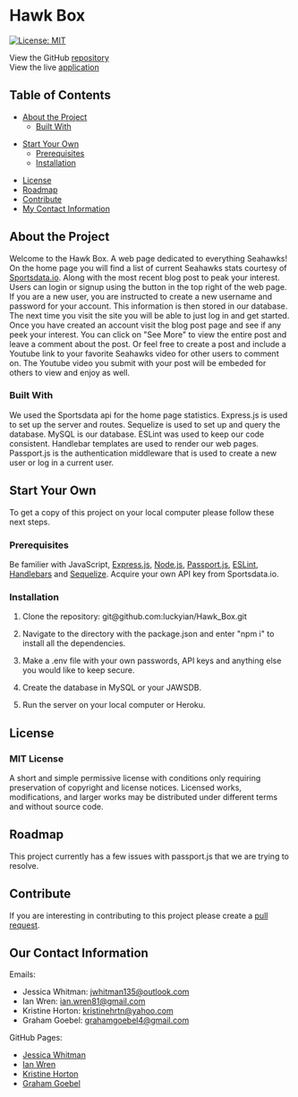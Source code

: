 # Hawk Box

[![License: MIT](https://img.shields.io/badge/License-MIT-yellow.svg)](https://opensource.org/licenses/MIT)

View the GitHub [repository](https://github.com/luckyian/Hawk_Box)  
View the live [application](https://hawkbox.herokuapp.com/)

## Table of Contents

- [About the Project](https://github.com/luckyian/Hawk_Box#about-the-project)
  - [Built With](https://github.com/luckyian/Hawk_Box#built-with)

* [Start Your Own](https://github.com/luckyian/Hawk_Box#start-your-own)
  - [Prerequisites](https://github.com/luckyian/Hawk_Box#prerequisites)
  - [Installation](https://github.com/luckyian/Hawk_Box#installation)

- [License](https://github.com/luckyian/Hawk_Box#license)
- [Roadmap](https://github.com/luckyian/Hawk_Box#roadmap)
- [Contribute](https://github.com/luckyian/Hawk_Box#contribute)
- [My Contact Information](https://github.com/luckyian/Hawk_Box#my-contact-information)

## About the Project

Welcome to the Hawk Box. A web page dedicated to everything Seahawks! On the home page you will find a list of current Seahawks stats courtesy of [Sportsdata.io](https://sportsdata.io/developers/api-documentation/nfl#/free). Along with the most recent blog post to peak your interest. Users can login or signup using the button in the top right of the web page. If you are a new user, you are instructed to create a new username and password for your account. This information is then stored in our database. The next time you visit the site you will be able to just log in and get started. Once you have created an account visit the blog post page and see if any peek your interest. You can click on "See More" to view the entire post and leave a comment about the post. Or feel free to create a post and include a Youtube link to your favorite Seahawks video for other users to comment on. The Youtube video you submit with your post will be embeded for others to view and enjoy as well.

### Built With

We used the Sportsdata api for the home page statistics. Express.js is used to set up the server and routes. Sequelize is used to set up and query the database. MySQL is our database. ESLint was used to keep our code consistent. Handlebar templates are used to render our web pages. Passport.js is the authentication middleware that is used to create a new user or log in a current user.

## Start Your Own

To get a copy of this project on your local computer please follow these next steps.

### Prerequisites

Be familier with JavaScript, [Express.js](https://expressjs.com/en/starter/installing.html), [Node.js](https://nodejs.org/en/docs/), [Passport.js](http://www.passportjs.org/docs/), [ESLint](https://eslint.org/docs/user-guide/configuring), [Handlebars](https://handlebarsjs.com/guide/) and [Sequelize](https://sequelize.org/master/manual/getting-started.html). Acquire your own API key from Sportsdata.io.

### Installation

1. Clone the repository:
   git@github.<span></span>com:luckyian/Hawk_Box.git

2. Navigate to the directory with the package.json and enter "npm i" to install all the dependencies.
3. Make a .env file with your own passwords, API keys and anything else you would like to keep secure.
4. Create the database in MySQL or your JAWSDB.
5. Run the server on your local computer or Heroku.

## License

### MIT License

A short and simple permissive license with conditions only requiring preservation of copyright and license notices. Licensed works, modifications, and larger works may be distributed under different terms and without source code.

## Roadmap

This project currently has a few issues with passport.js that we are trying to resolve.

## Contribute

If you are interesting in contributing to this project please create a [pull request](https://github.com/luckyian/Hawk_Box/pulls).

## Our Contact Information

Emails:

- Jessica Whitman: jwhitman135@outlook.com
- Ian Wren: ian.wren81@gmail.com
- Kristine Horton: kristinehrtn@yahoo.com
- Graham Goebel: grahamgoebel4@gmail.com

GitHub Pages:

- [Jessica Whitman](https://github.com/Jessica264365)
- [Ian Wren](https://github.com/luckyian)
- [Kristine Horton](https://github.com/Kristine-1977)
- [Graham Goebel](https://github.com/grahamgoebel)
